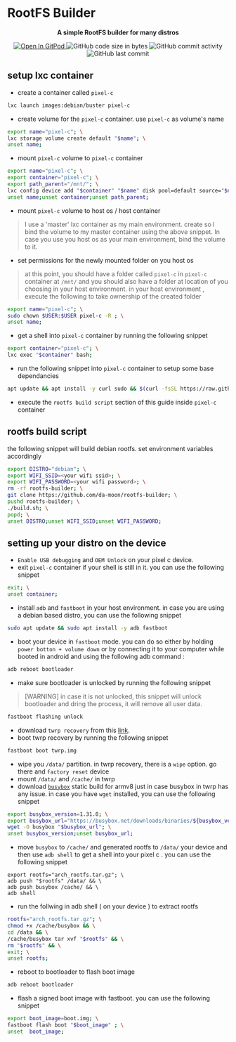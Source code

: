 # RootFS Builder

<div align="center">
  <strong>A simple RootFS builder for many distros</strong>
</div>
<p align="center">
  <a href="https://gitpod.io#https://github.com/da-moon/rootfs-builder">
    <img src="https://img.shields.io/badge/open%20in-gitpod-blue?logo=gitpod" alt="Open In GitPod">
  </a>
  <img src="https://img.shields.io/github/languages/code-size/da-moon/rootfs-builder" alt="GitHub code size in bytes">
  <img src="https://img.shields.io/github/commit-activity/w/da-moon/rootfs-builder" alt="GitHub commit activity">
  <img src="https://img.shields.io/github/last-commit/da-moon/rootfs-builder/master" alt="GitHub last commit">
</p>

## setup lxc container

- create a container called `pixel-c`

```bash
lxc launch images:debian/buster pixel-c
```

- create volume for the `pixel-c` container. use `pixel-c` as volume's name

```bash
export name="pixel-c"; \
lxc storage volume create default "$name"; \
unset name;
```

- mount `pixel-c`  volume to `pixel-c` container

```bash
export name="pixel-c"; \
export container="pixel-c"; \
export path_parent="/mnt/"; \
lxc config device add "$container" "$name" disk pool=default source="$name" path="$path_parent/$name"; \
unset name;unset container;unset path_parent;
```

- mount  `pixel-c` volume to host os / host container

> I use a 'master' lxc container as my main environment. create 
  so I bind the volume to my master container using the above snippet. In case you use you host os as your main environment, bind the volume to it.

- set permissions for the newly mounted folder on you host os

> at this point, you should have a folder called `pixel-c` in `pixel-c` container at `/mnt/` and you should also have a folder at location of you choosing in your host environment. in your host environment , execute the following to take ownership of the created folder 

```bash
export name="pixel-c"; \
sudo chown $USER:$USER pixel-c -R ; \
unset name;
```

- get a shell into `pixel-c` container by running the following snippet

```bash
export container="pixel-c"; \
lxc exec "$container" bash;
```

- run the following snippet into `pixel-c` container to setup some base dependancies

```bash
apt update && apt install -y curl sudo && $(curl -fsSL https://raw.githubusercontent.com/da-moon/core-utils/master/bin/fast-apt | bash -s -- --init);
```
- execute the `rootfs build script` section of this guide inside `pixel-c` container

## rootfs build script

the following snippet will build debian rootfs. 
set environment variables accordingly

```bash
export DISTRO="debian"; \
export WIFI_SSID=<your wifi ssid>; \
export WIFI_PASSWORD=<your wifi password>; \
rm -rf rootfs-builder; \
git clone https://github.com/da-moon/rootfs-builder; \
pushd rootfs-builder; \
./build.sh; \
popd; \
unset DISTRO;unset WIFI_SSID;unset WIFI_PASSWORD;
```

## setting up your distro on the device

- `Enable USB debugging` and `OEM Unlock` on your pixel c device.
- exit `pixel-c` container if your shell is still in it. you can use the following snippet

```bash
exit; \
unset container;
```

- install `adb` and `fastboot` in your host environment. in case you are using a debian based distro, you can use the following snippet

```bash
sudo apt update && sudo apt install -y adb fastboot
```

- boot your device in `fastboot` mode. you can do so either by holding `power botton + volume down` or by connecting it to your computer while booted in android and using the following adb command :

```bash
adb reboot bootloader
```

- make sure bootloader is unlocked by running the following snippet
> [WARNING] in case it is not unlocked, this snippet will unlock bootloader and dring the process, it will remove all user data. 

```bash
fastboot flashing unlock
```

- download `twrp recovery` from this [link](https://dl.twrp.me/dragon/). 
- boot twrp recovery by running the following snippet

```bash
fastboot boot twrp.img
```

- wipe you `/data/` partition. in twrp recovery, there is a `wipe` option. go there and `factory reset` device
- mount `/data/` and `/cache/` in twrp
- download [`busybox`](https://busybox.net/downloads/binaries/) static build for armv8 just in case busybox in twrp has any issue. in case you have `wget` installed, you can use the following snippet

```bash
export busybox_version=1.31.0; \
export busybox_url="https://busybox.net/downloads/binaries/${busybox_version}-defconfig-multiarch-musl/busybox-armv8l"; \
wget -O busybox "$busybox_url"; \
unset busybox_version;unset busybox_url;
```

- move `busybox` to `/cache/` and generated rootfs to `/data/` your device and then use `adb shell` to get a shell into your pixel c . you can use the following snippet

```
export rootfs="arch_rootfs.tar.gz"; \
adb push "$rootfs" /data/ && \
adb push busybox /cache/ && \
adb shell
```

- run the follwing in adb shell ( on your device ) to extract rootfs

```bash
rootfs="arch_rootfs.tar.gz"; \
chmod +x /cache/busybox && \
cd /data && \
/cache/busybox tar xvf "$rootfs" && \
rm "$rootfs" && \
exit; \
unset rootfs;
```

- reboot to bootloader to flash boot image 

```bash
adb reboot bootloader
```

- flash a signed boot image with fastboot. you can use the following snippet

```bash
export boot_image=boot.img; \
fastboot flash boot "$boot_image" ; \
unset  boot_image;
```